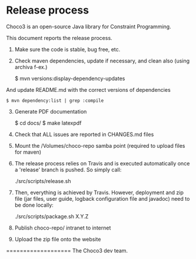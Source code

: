 Release process
===============

Choco3 is an open-source Java library for Constraint Programming.

This document reports the release process.

1. Make sure the code is stable, bug free, etc.

2. Check maven dependencies, update if necessary, and clean also (using archiva f-ex.)

    $ mvn versions:display-dependency-updates

And update README.md with the correct versions of dependencies

    $ mvn dependency:list | grep :compile

3. Generate PDF documentation

    $ cd docs/
    $ make latexpdf

4. Check that ALL issues are reported in CHANGES.md files

5. Mount the /Volumes/choco-repo samba point (required to upload files for maven)

6. The release process relies on Travis and is executed automatically once a 'release' branch is pushed. So simply call:

    ./src/scripts/release.sh

7. Then, everything is achieved by Travis. However, deployment and zip file (jar files, user guide, logback configuration file and javadoc) need to be done locally:

    ./src/scripts/package.sh X.Y.Z

7. Publish choco-repo/ intranet to internet

8. Upload the zip file onto the website

===================
The Choco3 dev team.


